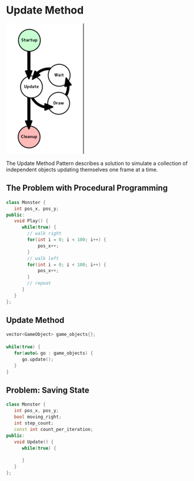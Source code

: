 # Update Method

![img.png](img.png)

The Update Method Pattern describes a solution to simulate a collection of independent objects updating themselves one frame at a time.

## The Problem with Procedural Programming

```c++
class Monster {
   int pos_x, pos_y;
public:
   void Play() {
      while(true) {
        // walk right
        for(int i = 0; i < 100; i++) {
            pos_x++;
        }
        // walk left
        for(int i = 0; i < 100; i++) {
            pos_x++;
        }
        // repeat
      }
   }
};
```

## Update Method

```c++
vector<GameObject> game_objects{};

while(true) {
   for(auto& go : game_objects) {
      go.update();
   }
}
```

## Problem: Saving State

```c++
class Monster {
   int pos_x, pos_y;
   bool moving_right;
   int step_count;
   const int count_per_iteration;
public:
   void Update() {
      while(true) {
        
      }
   }
};
```
